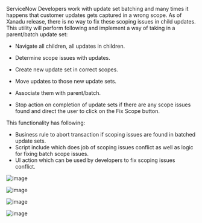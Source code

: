 ServiceNow Developers work with update set batching and many times it happens that customer updates gets captured in a wrong scope. As of Xanadu release, there is no way to fix these scoping issues in child updates.
This utility will perform following and implement a way of taking in a parent/batch update set:

-	Navigate all children, all updates in children.

-	Determine scope issues with updates.

-	Create new update set in correct scopes.

-	Move updates to those new update sets.

-	Associate them with parent/batch.

-	Stop action on completion of update sets if there are any scope issues found and direct the user to click on the Fix Scope button.



This functionality has following:

-	Business rule to abort transaction if scoping issues are found in batched update sets.
-	Script include which does job of scoping issues conflict as well as logic for fixing batch scope issues.
-	UI action which can be used by developers to fix scoping issues conflict.

![image](https://github.com/user-attachments/assets/0a7c5127-7c15-4bb6-bf96-17de3b81a334)

![image](https://github.com/user-attachments/assets/87872d20-f2c2-42ac-8c69-d095cc7ddaf3)

![image](https://github.com/user-attachments/assets/94890946-395c-476f-a9b9-b81e94a801c9)

![image](https://github.com/user-attachments/assets/96bcea79-a06e-4891-aace-3bbba81e9cb4)






